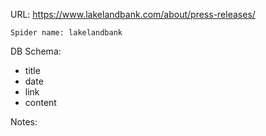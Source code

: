 URL: https://www.lakelandbank.com/about/press-releases/

    Spider name: lakelandbank

DB Schema:
- title
- date
- link
- content

Notes: